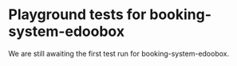 # Playground tests for booking-system-edoobox
We are still awaiting the first test run for booking-system-edoobox.
